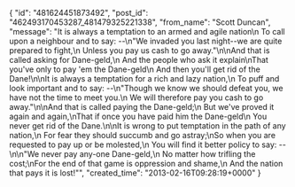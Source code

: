  {
   "id": "481624451873492",
   "post_id": "462493170453287_481479325221338",
   "from_name": "Scott Duncan",
   "message": "It is always a temptation to an armed and agile nation\n  To call upon a neighbour and to say: --\n\"We invaded you last night--we are quite prepared to fight,\n  Unless you pay us cash to go away.\"\n\nAnd that is called asking for Dane-geld,\n  And the people who ask it explain\nThat you've only to pay 'em the Dane-geld\n  And then  you'll get rid of the Dane!\n\nIt is always a temptation for a rich and lazy nation,\n  To puff and look important and to say: --\n\"Though we know we should defeat you, we have not the time to meet you.\n  We will therefore pay you cash to go away.\"\n\nAnd that is called paying the Dane-geld;\n  But we've  proved it again and  again,\nThat if once you have paid him the Dane-geld\n  You never get rid of the Dane.\n\nIt is wrong to put temptation in the path of any nation,\n  For fear they should succumb and go astray;\nSo when you are requested to pay up or be molested,\n  You will find it better policy to say: --\n\n\"We never pay any-one Dane-geld,\n  No matter how trifling the cost;\nFor the end of that game is oppression and shame,\n  And the nation that pays it is lost!\"",
   "created_time": "2013-02-16T09:28:19+0000"
 }
